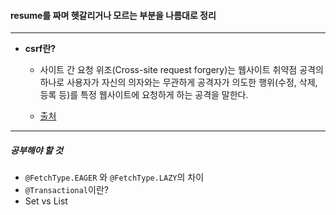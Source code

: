 #### resume를 짜며 헷갈리거나 모르는 부분을 나름대로 정리

---

- **csrf란?**
  - 사이트 간 요청 위조(Cross-site request forgery)는 웹사이트 취약점 공격의 하나로 사용자가 자신의 의자와는 무관하게 공격자가 의도한 행위(수정, 삭제, 등록 등)를 특정 웹사이트에 요청하게 하는 공격을 말한다.

  - [출처](https://ko.wikipedia.org/wiki/%EC%82%AC%EC%9D%B4%ED%8A%B8_%EA%B0%84_%EC%9A%94%EC%B2%AD_%EC%9C%84%EC%A1%B0)


---
##### 공부해야 할 것

- `@FetchType.EAGER` 와 `@FetchType.LAZY`의 차이
- `@Transactional`이란?
- Set vs List
